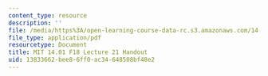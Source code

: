 ```yaml
---
content_type: resource
description: ''
file: /media/https%3A/open-learning-course-data-rc.s3.amazonaws.com/14-01-principles-of-microeconomics-fall-2018/13833662bee86ff0ac34648508bf48e2_MIT14_01F18_handout21.pdf
file_type: application/pdf
resourcetype: Document
title: MIT 14.01 F18 Lecture 21 Handout
uid: 13833662-bee8-6ff0-ac34-648508bf48e2
---
```

